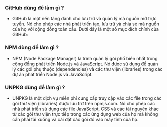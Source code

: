 ### GitHub dùng để làm gì ?
 - GitHub là một nền tảng dành cho lưu trữ và quản lý mã nguồn mở trực tuyến. Nó cho phép các nhà phát triển tạo, lưu trữ và chia sẻ mã nguồn của họ với cộng đồng toàn cầu. Dưới đây là một số mục đích chính của GitHub:

### NPM dùng để làm gì ?
 - NPM (Node Package Manager) là trình quản lý gói phổ biến nhất trong cộng đồng phát triển Node.js và JavaScript. Nó được sử dụng để quản lý các gói phụ thuộc (dependencies) và các thư viện (libraries) trong các dự án phát triển Node.js và JavaScript.

 ### UNPKG dùng để làm gì ?
 - UNPKG là một dịch vụ miễn phí cung cấp truy cập vào các file trong các gói thư viện (libraries) được lưu trữ trên npmjs.com. Nó cho phép các nhà phát triển sử dụng các file JavaScript, CSS và các tài nguyên khác từ các gói thư viện trực tiếp trong các ứng dụng web của họ mà không cần phải tải xuống và cài đặt các gói đó vào máy tính của họ.
